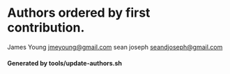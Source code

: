 # Authors ordered by first contribution.

James Young <jmeyoung@gmail.com>
sean joseph <seandjoseph@gmail.com>

#### Generated by tools/update-authors.sh
